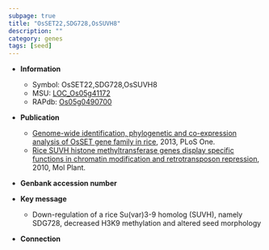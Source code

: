 ```yaml
---
subpage: true
title: "OsSET22,SDG728,OsSUVH8"
description: ""
category: genes
tags: [seed]
---
```


* **Information**  
    + Symbol: OsSET22,SDG728,OsSUVH8  
    + MSU: [LOC_Os05g41172](http://rice.plantbiology.msu.edu/cgi-bin/ORF_infopage.cgi?orf=LOC_Os05g41172)  
    + RAPdb: [Os05g0490700](http://rapdb.dna.affrc.go.jp/viewer/gbrowse_details/irgsp1?name=Os05g0490700)  

* **Publication**  
    + [Genome-wide identification, phylogenetic and co-expression analysis of OsSET gene family in rice](http://www.ncbi.nlm.nih.gov/pubmed?term=Genome-wide+identification,+phylogenetic+and+co-expression+analysis+of+OsSET+gene+family+in+rice%5BTitle%5D), 2013, PLoS One.
    + [Rice SUVH histone methyltransferase genes display specific functions in chromatin modification and retrotransposon repression](http://www.ncbi.nlm.nih.gov/pubmed?term=Rice+SUVH+histone+methyltransferase+genes+display+specific+functions+in+chromatin+modification+and+retrotransposon+repression%5BTitle%5D), 2010, Mol Plant.

* **Genbank accession number**  

* **Key message**  
    + Down-regulation of a rice Su(var)3-9 homolog (SUVH), namely SDG728, decreased H3K9 methylation and altered seed morphology

* **Connection**  




